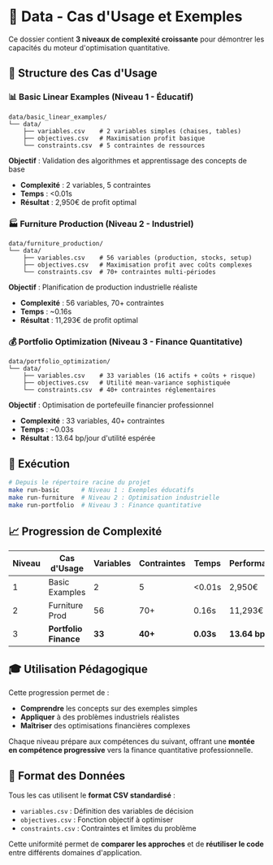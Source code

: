 # 📂 Data - Cas d'Usage et Exemples

Ce dossier contient **3 niveaux de complexité croissante** pour démontrer les capacités du moteur d'optimisation quantitative.

## 🎯 Structure des Cas d'Usage

### 📊 **Basic Linear Examples** (Niveau 1 - Éducatif)
```
data/basic_linear_examples/
└── data/
    ├── variables.csv    # 2 variables simples (chaises, tables)
    ├── objectives.csv   # Maximisation profit basique
    └── constraints.csv  # 5 contraintes de ressources
```

**Objectif** : Validation des algorithmes et apprentissage des concepts de base
- **Complexité** : 2 variables, 5 contraintes
- **Temps** : <0.01s
- **Résultat** : 2,950€ de profit optimal

### 🏭 **Furniture Production** (Niveau 2 - Industriel)
```
data/furniture_production/
└── data/
    ├── variables.csv    # 56 variables (production, stocks, setup)
    ├── objectives.csv   # Maximisation profit avec coûts complexes
    └── constraints.csv  # 70+ contraintes multi-périodes
```

**Objectif** : Planification de production industrielle réaliste
- **Complexité** : 56 variables, 70+ contraintes
- **Temps** : ~0.16s
- **Résultat** : 11,293€ de profit optimal

### 💰 **Portfolio Optimization** (Niveau 3 - Finance Quantitative)
```
data/portfolio_optimization/
└── data/
    ├── variables.csv    # 33 variables (16 actifs + coûts + risque)
    ├── objectives.csv   # Utilité mean-variance sophistiquée
    └── constraints.csv  # 40+ contraintes réglementaires
```

**Objectif** : Optimisation de portefeuille financier professionnel
- **Complexité** : 33 variables, 40+ contraintes
- **Temps** : ~0.03s  
- **Résultat** : 13.64 bp/jour d'utilité espérée

## 🚀 Exécution

```bash
# Depuis le répertoire racine du projet
make run-basic      # Niveau 1 : Exemples éducatifs
make run-furniture  # Niveau 2 : Optimisation industrielle  
make run-portfolio  # Niveau 3 : Finance quantitative
```

## 📈 Progression de Complexité

| Niveau | Cas d'Usage | Variables | Contraintes | Temps | Performance |
|--------|-------------|-----------|-------------|-------|-------------|
| 1 | Basic Examples | 2 | 5 | <0.01s | 2,950€ |
| 2 | Furniture Prod | 56 | 70+ | 0.16s | 11,293€ |
| 3 | **Portfolio Finance** | **33** | **40+** | **0.03s** | **13.64 bp/j** |

## 🎓 Utilisation Pédagogique

Cette progression permet de :
- **Comprendre** les concepts sur des exemples simples
- **Appliquer** à des problèmes industriels réalistes  
- **Maîtriser** des optimisations financières complexes

Chaque niveau prépare aux compétences du suivant, offrant une **montée en compétence progressive** vers la finance quantitative professionnelle.

## 🔧 Format des Données

Tous les cas utilisent le **format CSV standardisé** :
- `variables.csv` : Définition des variables de décision
- `objectives.csv` : Fonction objectif à optimiser
- `constraints.csv` : Contraintes et limites du problème

Cette uniformité permet de **comparer les approches** et de **réutiliser le code** entre différents domaines d'application.
